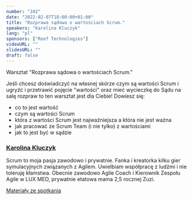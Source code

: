 ```yaml
---
number: "242"
date: "2022-02-07T18:00:00+01:00"
title: "Rozprawa sądowa o wartościach Scrum."
speakers: "Karolina Kluczyk"
lang: "pl"
sponsors: ["Reef Technologies"]
videoURL: ""
slidesURL: ""
draft: false
---
```


Warsztat "Rozprawa sądowa o wartościach Scrum."

Jeśli chcesz doświadczyć na własnej skórze czym są wartości Scrum i ugryźć i przetrawić pojęcie "wartości" oraz mieć wycieczkę do Sądu na salę rozpraw to ten warsztat jest dla Ciebie! Dowiesz się:
- co to jest wartość
- czym są wartości Scrum
- która z wartości Scrum jest najważniejsza a która nie jest ważna
- jak pracować ze Scrum Team (i nie tylko) z wartościami
- jak to jest być w sądzie

###  <a href="https://www.linkedin.com/in/karolina-kluczyk-6a667bb4">Karolina Kluczyk</a>

 Scrum to moja pasja zawodowo i prywatnie. Fanka i kreatorka kilku gier symulacyjnych związanych z Agilem. Uwielbiam współpracę z ludźmi i nie toleruję kłamstwa. Obecnie zawodowo Agile Coach i Kierownik Zespołu Agile w LUX MED, prywatnie etatowa mama 2,5 rocznej Zuzi.


<a href="Rozprawa sądowa o wartościach Scrum (1).pdf">Materiały ze spotkania</a>  
